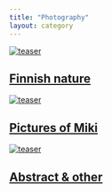 ```yaml
---
title: "Photography"
layout: category
---
```


<div class="tiles">
	<article class="tile" itemscope="" itemtype="http://schema.org/Article">
		<a href="/en/photography/finnish-nature/" title="Finnish nature" class="post-teaser"><img src="https://dl.dropboxusercontent.com/sh/ea1wtnz7z734o12/AADceZ5FsMxgaG_njvQxVqNba/luontokuvat/syksy/3/DS42199-245px.jpg" alt="teaser" itemprop="image"></a>
		<h2 class="post-title" itemprop="name"><a href="/en/photography/finnish-nature/">Finnish nature</a></h2>
		<p class="post-excerpt" itemprop="description"></p>
	</article>
	<article class="tile" itemscope="" itemtype="http://schema.org/Article">
		<a href="/en/photography/pictures-of-miki/" title="Pictures of Miki" class="post-teaser"><img src="https://dl.dropboxusercontent.com/sh/ea1wtnz7z734o12/AABQUv6NYBsP-OHeI2oY_LPoa/mikin-kuvat/3/DSC12613-245px.jpg" alt="teaser" itemprop="image"></a>
		<h2 class="post-title" itemprop="name"><a href="/en/photography/pictures-of-miki/">Pictures of Miki</a></h2>
		<p class="post-excerpt" itemprop="description"></p>
	</article>
	<article class="tile" itemscope="" itemtype="http://schema.org/Article">
		<a href="/en/photography/abstract-other/" title="Abstract & other" class="post-teaser"><img src="https://dl.dropboxusercontent.com/sh/ea1wtnz7z734o12/AADW920dNX0i9w_IBITABPa9a/abstraktit-muut/1/DS45523-245px.jpg" alt="teaser" itemprop="image"></a>
		<h2 class="post-title" itemprop="name"><a href="/en/photography/abstract-other/">Abstract & other</a></h2>
		<p class="post-excerpt" itemprop="description"></p>
	</article>
</div>
